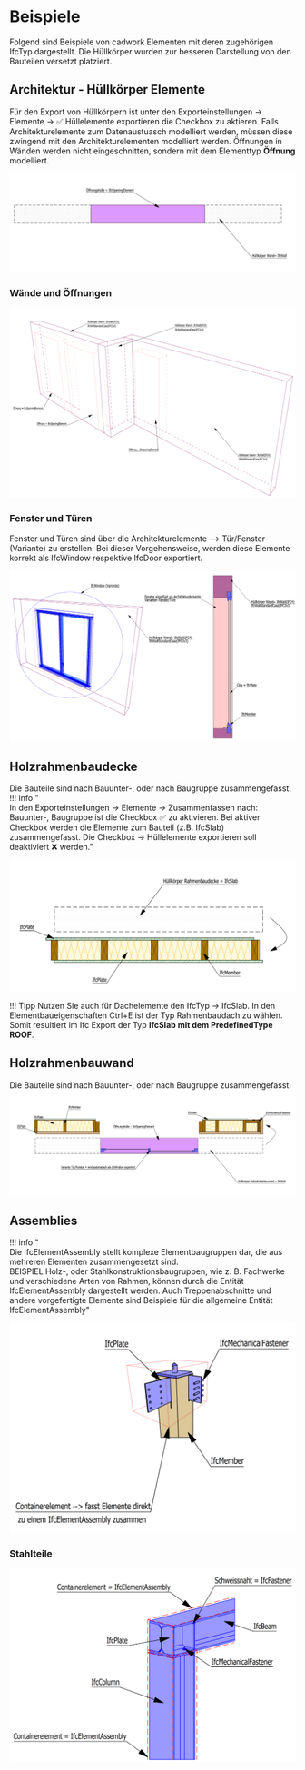 # Beispiele

Folgend sind Beispiele von cadwork Elementen mit deren zugehörigen IfcTyp dargestellt. Die Hüllkörper wurden zur besseren Darstellung von den Bauteilen versetzt platziert. 

## Architektur - Hüllkörper Elemente
Für den Export von Hüllkörpern ist unter den Exporteinstellungen -> Elemente -> :white_check_mark: Hüllelemente exportieren die Checkbox zu aktieren.
Falls Architekturelemente zum Datenaustuasch modelliert werden, müssen diese zwingend mit den Architekturelementen modelliert werden. Öffnungen in Wänden werden nicht eingeschnitten, sondern mit dem Elementtyp **Öffnung** modelliert. 

![localized image](../img/bounding.de.png)

### Wände und Öffnungen
![localized image](../img/walls_cov.png)

### Fenster und Türen
Fenster und Türen sind über die Architekturelemente --> Tür/Fenster (Variante) zu erstellen. Bei dieser Vorgehensweise, werden diese Elemente korrekt als IfcWindow respektive IfcDoor exportiert. 

![localized image](../img/window.png)

## Holzrahmenbaudecke
Die Bauteile sind nach Bauunter-, oder nach Baugruppe zusammengefasst.  <br>
!!! info " <br>In den Exporteinstellungen -> Elemente -> Zusammenfassen nach: Bauunter-, Baugruppe ist die Checkbox :white_check_mark: zu aktivieren. Bei aktiver Checkbox werden die Elemente zum Bauteil (z.B. IfcSlab) zusammengefasst. Die Checkbox -> Hüllelemente exportieren soll deaktiviert :x: werden."

![localized image](../img/slab.png)

!!! Tipp
    Nutzen Sie auch für Dachelemente den IfcTyp -> IfcSlab. In den Elementbaueigenschaften Ctrl+E ist der Typ Rahmenbaudach zu wählen. Somit resultiert im Ifc Export der Typ **IfcSlab mit dem PredefinedType ROOF**. 

## Holzrahmenbauwand
Die Bauteile sind nach Bauunter-, oder nach Baugruppe zusammengefasst. <br>
![localized image](../img/wall_cw.png)

## Assemblies
!!! info "  <br>Die IfcElementAssembly stellt komplexe Elementbaugruppen dar, die aus mehreren Elementen zusammengesetzt sind.<br> BEISPIEL Holz-, oder Stahlkonstruktionsbaugruppen, wie z. B. Fachwerke und verschiedene Arten von Rahmen, können durch die Entität IfcElementAssembly dargestellt werden. Auch Treppenabschnitte und andere vorgefertigte Elemente sind Beispiele für die allgemeine Entität IfcElementAssembly"

![localized image](../img/assembly.png)

### Stahlteile
![localized image](../img/steel_cw.png)